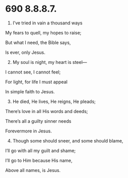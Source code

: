 # 690 8.8.8.7.

1.  I’ve tried in vain a thousand ways

My fears to quell, my hopes to raise;

But what I need, the Bible says,

Is ever, only Jesus.

2.  My soul is night, my heart is steel—

I cannot see, I cannot feel;

For light, for life I must appeal

In simple faith to Jesus.

3.  He died, He lives, He reigns, He pleads;

There’s love in all His words and deeds;

There’s all a guilty sinner needs

Forevermore in Jesus.

4.  Though some should sneer, and some should blame,

I’ll go with all my guilt and shame;

I’ll go to Him because His name,

Above all names, is Jesus.

